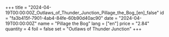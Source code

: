 +++
title = "2024-04-19T00:00:00Z_Outlaws_of_Thunder_Junction_Pillage_the_Bog_[en]_false"
id = "fa3b415f-7901-4ab4-84fe-60b90d40ac90"
date = "2024-04-19T00:00:00Z"
name = "Pillage the Bog"
lang = ["en"]
price = "2.84"
quantity = 4
foil = false
set = "Outlaws of Thunder Junction"
+++
